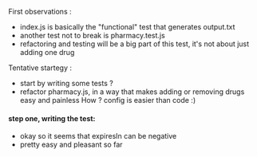 
<!-- Hello ! this is the equivalent of me live coding this technical test. It will also
help me remember the different steps of this test when telling you about it during the
interview on Monday. And no, I don't usually do this when coding ;) -->

First observations :
  - index.js is basically the "functional" test that generates output.txt
  - another test not to break is pharmacy.test.js
  - refactoring and testing will be a big part of this test, it's not about just adding one drug

Tentative startegy :
  - start by writing some tests ?
  - refactor pharmacy.js, in a way that makes adding or removing drugs easy and painless
    How ? config is easier than code :)


#### step one, writing the test:
  - okay so it seems that expiresIn can be negative
  - pretty easy and pleasant so far